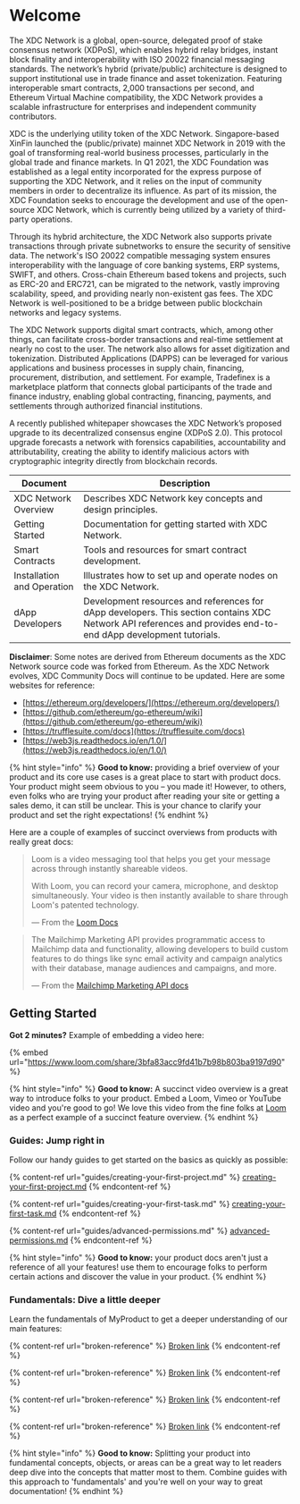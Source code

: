 # Welcome

The XDC Network is a global, open-source, delegated proof of stake consensus network (XDPoS), which enables hybrid relay bridges, instant block finality and interoperability with ISO 20022 financial messaging standards. The network’s hybrid (private/public) architecture is designed to support institutional use in trade finance and asset tokenization. Featuring interoperable smart contracts, 2,000 transactions per second, and Ethereum Virtual Machine compatibility, the XDC Network provides a scalable infrastructure for enterprises and independent community contributors.

XDC is the underlying utility token of the XDC Network. Singapore-based XinFin launched the (public/private) mainnet XDC Network in 2019 with the goal of transforming real-world business processes, particularly in the global trade and finance markets. In Q1 2021, the XDC Foundation was established as a legal entity incorporated for the express purpose of supporting the XDC Network, and it relies on the input of community members in order to decentralize its influence. As part of its mission, the XDC Foundation seeks to encourage the development and use of the open-source XDC Network, which is currently being utilized by a variety of third-party operations.

Through its hybrid architecture, the XDC Network also supports private transactions through private subnetworks to ensure the security of sensitive data. The network's ISO 20022 compatible messaging system ensures interoperability with the language of core banking systems, ERP systems, SWIFT, and others. Cross-chain Ethereum based tokens and projects, such as ERC-20 and ERC721, can be migrated to the network, vastly improving scalability, speed, and providing nearly non-existent gas fees. The XDC Network is well-positioned to be a bridge between public blockchain networks and legacy systems.

The XDC Network supports digital smart contracts, which, among other things, can facilitate cross-border transactions and real-time settlement at nearly no cost to the user. The network also allows for asset digitization and tokenization. Distributed Applications (DAPPS) can be leveraged for various applications and business processes in supply chain, financing, procurement, distribution, and settlement. For example, Tradefinex is a marketplace platform that connects global participants of the trade and finance industry, enabling global contracting, financing, payments, and settlements through authorized financial institutions.

A recently published whitepaper showcases the XDC Network’s proposed upgrade to its decentralized consensus engine (XDPoS 2.0). This protocol upgrade forecasts a network with forensics capabilities, accountability and attributability, creating the ability to identify malicious actors with cryptographic integrity directly from blockchain records.

| Document                   | Description                                                                                                                                                    |
| -------------------------- | -------------------------------------------------------------------------------------------------------------------------------------------------------------- |
| XDC Network Overview       | Describes XDC Network key concepts and design principles.                                                                                                      |
| Getting Started            | Documentation for getting started with XDC Network.                                                                                                            |
| Smart Contracts            | Tools and resources for smart contract development.                                                                                                            |
| Installation and Operation | Illustrates how to set up and operate nodes on the XDC Network.                                                                                                |
| dApp Developers            | Development resources and references for dApp developers. This section contains XDC Network API references and provides end-to-end dApp development tutorials. |

**Disclaimer**: Some notes are derived from Ethereum documents as the XDC Network source code was forked from Ethereum. As the XDC Network evolves, XDC Community Docs will continue to be updated. Here are some websites for reference:

* [https://ethereum.org/developers/](https://ethereum.org/developers/)
* [https://github.com/ethereum/go-ethereum/wiki](https://github.com/ethereum/go-ethereum/wiki)
* [https://trufflesuite.com/docs](https://trufflesuite.com/docs)
* [https://web3js.readthedocs.io/en/1.0/](https://web3js.readthedocs.io/en/1.0/)

{% hint style="info" %}
**Good to know:** providing a brief overview of your product and its core use cases is a great place to start with product docs. Your product might seem obvious to you – you made it! However, to others, even folks who are trying your product after reading your site or getting a sales demo, it can still be unclear. This is your chance to clarify your product and set the right expectations!
{% endhint %}

Here are a couple of examples of succinct overviews from products with really great docs:

> Loom is a video messaging tool that helps you get your message across through instantly shareable videos.
>
> With Loom, you can record your camera, microphone, and desktop simultaneously. Your video is then instantly available to share through Loom's patented technology.
>
> — From the [Loom Docs](https://support.loom.com/hc/en-us/articles/360002158057-What-is-Loom-)

> The Mailchimp Marketing API provides programmatic access to Mailchimp data and functionality, allowing developers to build custom features to do things like sync email activity and campaign analytics with their database, manage audiences and campaigns, and more.
>
> — From the [Mailchimp Marketing API docs](https://mailchimp.com/developer/marketing/docs/fundamentals/)

## Getting Started

**Got 2 minutes?** Example of embedding a video here:

{% embed url="https://www.loom.com/share/3bfa83acc9fd41b7b98b803ba9197d90" %}

{% hint style="info" %}
**Good to know:** A succinct video overview is a great way to introduce folks to your product. Embed a Loom, Vimeo or YouTube video and you're good to go! We love this video from the fine folks at [Loom](https://loom.com) as a perfect example of a succinct feature overview.
{% endhint %}

### Guides: Jump right in

Follow our handy guides to get started on the basics as quickly as possible:

{% content-ref url="guides/creating-your-first-project.md" %}
[creating-your-first-project.md](guides/creating-your-first-project.md)
{% endcontent-ref %}

{% content-ref url="guides/creating-your-first-task.md" %}
[creating-your-first-task.md](guides/creating-your-first-task.md)
{% endcontent-ref %}

{% content-ref url="guides/advanced-permissions.md" %}
[advanced-permissions.md](guides/advanced-permissions.md)
{% endcontent-ref %}

{% hint style="info" %}
**Good to know:** your product docs aren't just a reference of all your features! use them to encourage folks to perform certain actions and discover the value in your product.
{% endhint %}

### Fundamentals: Dive a little deeper

Learn the fundamentals of MyProduct to get a deeper understanding of our main features:

{% content-ref url="broken-reference" %}
[Broken link](broken-reference)
{% endcontent-ref %}

{% content-ref url="broken-reference" %}
[Broken link](broken-reference)
{% endcontent-ref %}

{% content-ref url="broken-reference" %}
[Broken link](broken-reference)
{% endcontent-ref %}

{% content-ref url="broken-reference" %}
[Broken link](broken-reference)
{% endcontent-ref %}

{% hint style="info" %}
**Good to know:** Splitting your product into fundamental concepts, objects, or areas can be a great way to let readers deep dive into the concepts that matter most to them. Combine guides with this approach to 'fundamentals' and you're well on your way to great documentation!
{% endhint %}

